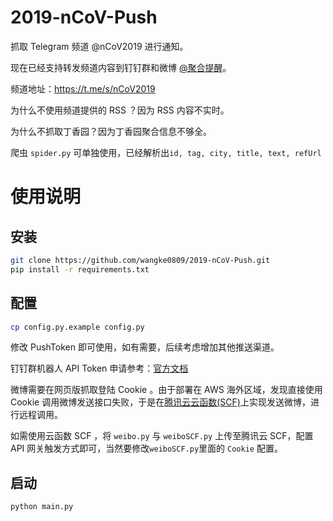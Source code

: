 # 2019-nCoV-Push

抓取 Telegram 频道 @nCoV2019 进行通知。

现在已经支持转发频道内容到钉钉群和微博 [@聚合提醒](https://www.weibo.com/u/7378955365)。

频道地址：https://t.me/s/nCoV2019

为什么不使用频道提供的 RSS ？因为 RSS 内容不实时。

为什么不抓取丁香园？因为丁香园聚合信息不够全。

爬虫 `spider.py` 可单独使用，已经解析出`id, tag, city, title, text, refUrl`

# 使用说明

## 安装

```bash
git clone https://github.com/wangke0809/2019-nCoV-Push.git
pip install -r requirements.txt
```

## 配置

```bash
cp config.py.example config.py
```

修改 PushToken 即可使用，如有需要，后续考虑增加其他推送渠道。

钉钉群机器人 API Token 申请参考：[官方文档](https://ding-doc.dingtalk.com/doc#/serverapi2/qf2nxq/26eaddd5)

微博需要在网页版抓取登陆 Cookie 。由于部署在 AWS 海外区域，发现直接使用 Cookie 调用微博发送接口失败，于是在[腾讯云云函数(SCF)](https://cloud.tencent.com/document/product/583)上实现发送微博，进行远程调用。

如需使用云函数 SCF ，将 `weibo.py` 与 `weiboSCF.py` 上传至腾讯云 SCF，配置 API 网关触发方式即可，当然要修改`weiboSCF.py`里面的 `Cookie` 配置。 

## 启动

```bash
python main.py
```
